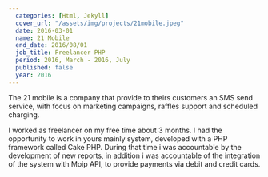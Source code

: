 ```yaml
---
  categories: [Html, Jekyll]
  cover_url: "/assets/img/projects/21mobile.jpeg"
  date: 2016-03-01
  name: 21 Mobile
  end_date: 2016/08/01
  job_title: Freelancer PHP
  period: 2016, March - 2016, July
  published: false
  year: 2016  
---
```


<p>The 21 mobile is a company that provide to theirs customers an SMS send service, with focus on marketing campaigns, raffles support and scheduled charging.</p>

<p>I worked as freelancer on my free time about 3 months. I had the opportunity to work in yours mainly system, developed with a PHP framework called Cake PHP. During that time i was accountable by the development of
new reports, in addition i was accountable of the integration of the system with Moip API, to provide payments via debit and credit cards.